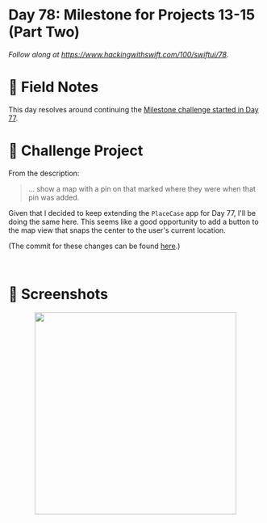 # Day 78: Milestone for Projects 13-15 (Part Two)

_Follow along at https://www.hackingwithswift.com/100/swiftui/78_.



# 📒 Field Notes

This day resolves around continuing the [Milestone challenge started in Day 77](../day-077/).


# 🥅 Challenge Project


From the description:

> ... show a map with a pin on that marked where they were when that pin was added.


Given that I decided to keep extending the `PlaceCase` app for Day 77, I'll be doing the same here.
This seems like a good opportunity to add a button to the map view that snaps the center to the user's current location.

(The commit for these changes can be found [here](https://github.com/CypherPoet/100-days-of-swiftui/commit/c59b394f73cda09a426b777e3049afd22704ae66).)

</br>


# 📸 Screenshots


<div style="text-align: center;">
  <img src="../day-068/Projects/PlaceCase/Screenshots/use-current-location-recording-1.gif" width="400px"/>
</div>


